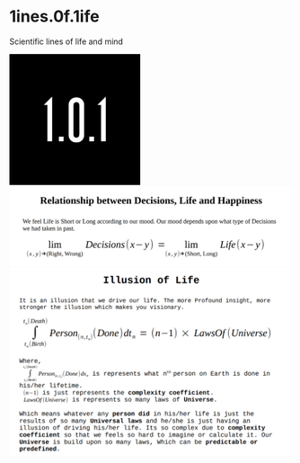 # 1ines.0f.1ife
Scientific lines of life and mind

<img src="./logo/logo.png" alt="drawing" width="233"/>
<img src="./images/happiness.png" alt="drawing" hiegth="233"/>
<img src="./images/illusion of life.png" alt="drawing" hiegth="233"/>
